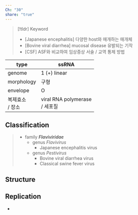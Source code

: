 ```yaml
---
Ch: "30"
share: "true"
---
```


>[!tldr] Keyword
>- [Japanese encephalitis] 다양한 host와 매개하는 매개체
>- [Bovine viral diarrhea] mucosal disease 유발되는 기작
>- [CSF] ASF와 비교하여 임상증상 서술 / 교역 통제 방법

| type         | ssRNA                         |
| ------------ | ----------------------------- |
| genome       | 1 (+) linear                  |
| morphology   | 구형                            |
| envelope     | O                             |
| 복제효소<br>/ 장소 | viral RNA polymerase<br>/ 세포질 |

## Classification
> - family ***Flaviviridae***
> 	- genus *Flavivirus*
> 		- Japanese encephalitis virus
> 	- genus *Pestivirus*
> 		- Bovine viral diarrhea virus
> 		- Classical swine fever virus

## Structure

## Replication
- 